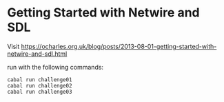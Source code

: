 Getting Started with Netwire and SDL
=====================================================

Visit https://ocharles.org.uk/blog/posts/2013-08-01-getting-started-with-netwire-and-sdl.html


run with the following commands:

    cabal run challenge01
    cabal run challenge02
    cabal run challenge03
